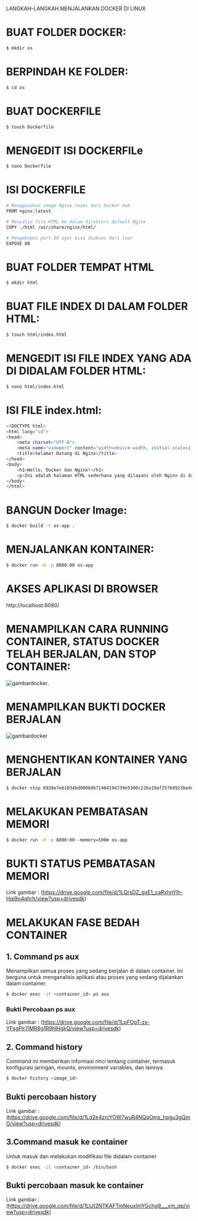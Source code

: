 LANGKAH-LANGKAH MENJALANKAN DOCKER DI LINUX

# BUAT FOLDER DOCKER:
```bash
$ mkdir os
```
# BERPINDAH KE FOLDER:
```bash
$ cd os
```
# BUAT DOCKERFILE
```bash
$ touch Dockerfile
```
# MENGEDIT ISI DOCKERFILe
```bash
$ nano Dockerfile
```
# ISI DOCKERFILE
```bash
# Menggunakan image Nginx resmi dari Docker Hub
FROM nginx:latest

# Menyalin file HTML ke dalam direktori default Nginx
COPY ./html /usr/share/nginx/html/

# Mengekspos port 80 agar bisa diakses dari luar
EXPOSE 80
```
# BUAT FOLDER TEMPAT HTML
```bash
$ mkdir html
```
# BUAT FILE INDEX DI DALAM FOLDER HTML:
```bash
$ touch html/index.html
```
# MENGEDIT ISI FILE INDEX YANG ADA DI DIDALAM FOLDER HTML:
```bash
$ nano html/index.html
```

# ISI FILE index.html:
```bash
<!DOCTYPE html>
<html lang="id">
<head>
    <meta charset="UTF-8">
    <meta name="viewport" content="width=device-width, initial-scale=1.0">
    <title>Selamat Datang di Nginx</title>
</head>
<body>
    <h1>Hello, Docker dan Nginx!</h1>
    <p>Ini adalah halaman HTML sederhana yang dilayani oleh Nginx di dalam Docker container.</p>
</body>
</html>
```

#  BANGUN Docker Image:
```bash
$ docker build -t os-app .
```

# MENJALANKAN KONTAINER:
```bash
$ docker run -d -p 8080:80 os-app
```

# AKSES APLIKASI DI BROWSER
http://localhost:8080/

# MENAMPILKAN CARA RUNNING CONTAINER, STATUS DOCKER TELAH BERJALAN, DAN STOP CONTAINER:
![gambardocker](https://drive.google.com/uc?id=1JffhDp2zRwOtgp8eueN_9QOYrDVWCAGK).


# MENAMPILKAN BUKTI DOCKER BERJALAN
![gambardocker](https://drive.google.com/uc?id=1Ji52vq7cXG__TpfjK7lNqFb2TXhp5hwj)


# MENGHENTIKAN KONTAINER YANG BERJALAN
```bash
$ docker stop 6938e7e61034bd80069b71464194739e5300c22ba19af2576d923bedd5cb2aa5
```
# MELAKUKAN PEMBATASAN MEMORI
```bash
$ docker run -d -p 8080:80--memory=500m os-app
```
# BUKTI STATUS PEMBATASAN MEMORI
Link gambar : (https://drive.google.com/file/d/1LQrsDZ_gxE1_caRxhnYlh-Hqj9o4qhrh/view?usp=drivesdk)
# MELAKUKAN FASE BEDAH CONTAINER
## 1. Command ps aux
Menampilkan semua proses yang sedang berjalan di dalam container. Ini berguna untuk menganalisis aplikasi atau proses yang sedang dijalankan dalam container.
```bash
$ docker exec -it <container_id> ps aux
```
### Bukti Percobaan ps aux
Link gambar : (https://drive.google.com/file/d/1LpFOpT-zx-YFsgPlr7lMR8g1R9hlHgkQ/view?usp=drivesdk)

## 2. Command history
Command ini memberikan informasi rinci tentang container, termasuk konfigurasi jaringan, mounts, environment variables, dan lainnya.
```bash
$ docker history <image_id>
```
## Bukti percobaan history
Link gambar : (https://drive.google.com/file/d/1Lq2e4zrcYOW7wuR4NQqOms_hpgu3gQmG/view?usp=drivesdk)

## 3.Command masuk ke container
Untuk masuk dan melakukan modifikasi file didalam container
```bash
$ docker exec -it <container_id> /bin/bash
```
## Bukti percobaan masuk ke container
Link gambar : (https://drive.google.com/file/d/1LtJI2NTKAFTmNeuxImYGchg9___xm_qp/view?usp=drivesdk)
